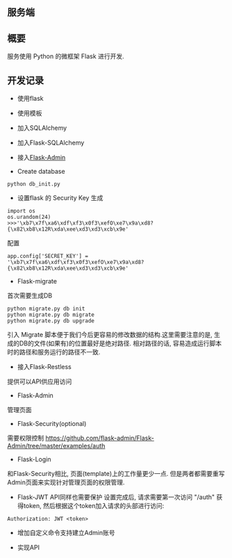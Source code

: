 ## 服务端

## 概要
服务使用 Python 的微框架 Flask 进行开发.

## 开发记录

* 使用flask

* 使用模板

* 加入SQLAlchemy

* 加入Flask-SQLAlchemy


* 接入[Flask-Admin](http://flask-admin.readthedocs.io/en/latest/index.html)

* Create database

```
python db_init.py
```

* 设置flask 的 Security Key
生成
```
import os
os.urandom(24)
>>>'\xb7\x7f\xa6\xdf\xf3\x0f3\xefO\xe7\x9a\xd8?{\x82\xb8\x12R\xda\xee\xd3\xd3\xcb\x9e'
```
配置
```
app.config['SECRET_KEY'] = '\xb7\x7f\xa6\xdf\xf3\x0f3\xefO\xe7\x9a\xd8?{\x82\xb8\x12R\xda\xee\xd3\xd3\xcb\x9e'
```

* Flask-migrate

首次需要生成DB
````
python migrate.py db init
python migrate.py db migrate
python migrate.py db upgrade
````
引入 Migrate 脚本便于我们今后更容易的修改数据的结构.这里需要注意的是, 生成的DB的文件(如果有)的位置最好是绝对路径. 相对路径的话, 容易造成运行脚本时的路径和服务运行的路径不一致.


* 接入Flask-Restless

提供可以API供应用访问

* Flask-Admin

管理页面

* Flask-Security(optional)

需要权限控制 https://github.com/flask-admin/Flask-Admin/tree/master/examples/auth

* Flask-Login

和Flask-Security相比, 页面(template)上的工作量更少一点. 但是两者都需要重写Admin页面来实现针对管理页面的权限管理.


* Flask-JWT
API同样也需要保护
设置完成后, 请求需要第一次访问 "/auth" 获得token, 然后根据这个token加入请求的头部进行访问:
```
Authorization: JWT <token> 
```

* 增加自定义命令支持建立Admin账号

* 实现API